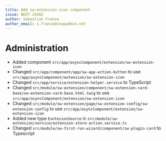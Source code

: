 ```yaml
---
title: Add sw-extension-icon component
issue: NEXT-25582
author: Sebastian Franze
author_email: s.franze@snapadmin.net
---
```

# Administration
* Added component `src/app/asyncComponent/extension/sw-extension-icon`
* Changed `src/app/component/app/sw-app-action-button` to use `src/app/asyncComponent/extension/sw-extension-icon`
* Changed `src/app/service/extension-helper.service` to TypeScript
* Changed `src/module/sw-extension/component/sw-extension-card-base/sw-extension-card-base.html.twig` to use `src/app/asyncComponent/extension/sw-extension-icon`
* Changed `src/module/sw-extension/page/sw-extension-config/sw-extension-config` to use `src/app/asyncComponent/extension/sw-extension-icon`
* Added new type `ExntesionSource` in `src/module/sw-extension/service/extension-store-action.service.ts`
* Changed `src/module/sw-first-run-wizard/component/sw-plugin-card` to Typescript
